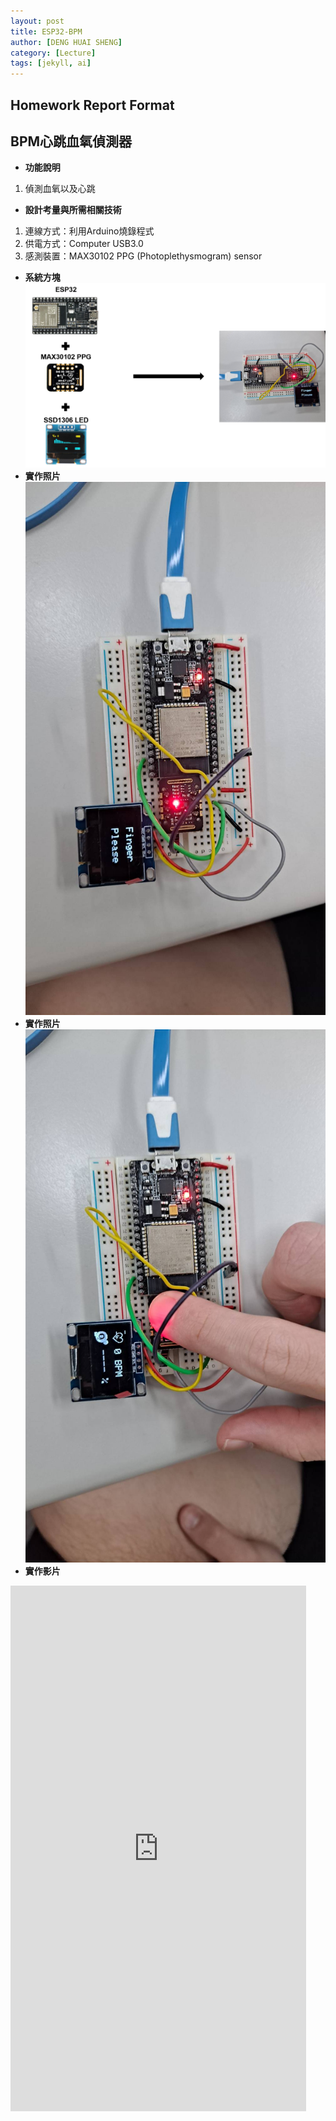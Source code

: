 ```yaml
---
layout: post
title: ESP32-BPM
author: [DENG HUAI SHENG]
category: [Lecture]
tags: [jekyll, ai]
---
```

## Homework Report Format 
## BPM心跳血氧偵測器
* **功能說明**
1. 偵測血氧以及心跳
* **設計考量與所需相關技術**
1. 連線方式：利用Arduino燒錄程式
2. 供電方式：Computer USB3.0
3. 感測裝置：MAX30102 PPG (Photoplethysmogram) sensor
* **系統方塊**
![](https://github.com/DENG0616/MCU-project/blob/main/images/bpm3.png?raw=true)
* **實作照片**
![](https://github.com/DENG0616/MCU-project/blob/main/images/bpm1.jpg?raw=true)
* **實作照片**
![](https://github.com/DENG0616/MCU-project/blob/main/images/bpm2.jpg?raw=true)
* **實作影片**
<iframe width="473" height="841" src="https://www.youtube.com/embed/SDXN8wvpgIc" title="心跳血氧" frameborder="0" allow="accelerometer; autoplay; clipboard-write; encrypted-media; gyroscope; picture-in-picture; web-share" allowfullscreen></iframe>

